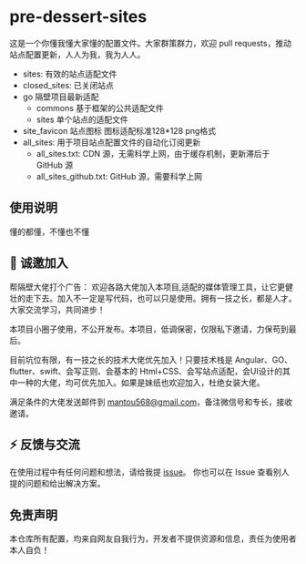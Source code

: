 # pre-dessert-sites

这是一个你懂我懂大家懂的配置文件。大家群策群力，欢迎 pull requests，推动站点配置更新，人人为我，我为人人。

- sites: 有效的站点适配文件
- closed_sites: 已关闭站点
- go 隔壁项目最新适配
  - commons 基于框架的公共适配文件
  - sites 单个站点的适配文件
- site_favicon 站点图标 图标适配标准128*128 png格式
- all_sites: 用于项目站点配置文件的自动化订阅更新
  - all_sites.txt: CDN 源，无需科学上网，由于缓存机制，更新滞后于 GitHub 源
  - all_sites_github.txt: GitHub 源，需要科学上网

## 使用说明

懂的都懂，不懂也不懂

## 🎉 诚邀加入

帮隔壁大佬打个广告：
欢迎各路大佬加入本项目,适配的媒体管理工具，让它更健壮的走下去。加入不一定是写代码，也可以只是使用。拥有一技之长，都是人才。大家交流学习，共同进步！

本项目小圈子使用，不公开发布。本项目，低调保密，仅限私下邀请，力保苟到最后。

目前坑位有限，有一技之长的技术大佬优先加入！只要技术栈是 Angular、GO、flutter、swift、会写正则、会基本的 Html+CSS、会写站点适配，会UI设计的其中一种的大佬，均可优先加入。如果是妹纸也欢迎加入，杜绝女装大佬。

满足条件的大佬发送邮件到 mantou568@gmail.com，备注微信号和专长，接收邀请。

## ⚡ 反馈与交流

在使用过程中有任何问题和想法，请给我提 [issue](https://github.com/mantou568/pre-dessert-sites/issues)。
你也可以在 Issue 查看别人提的问题和给出解决方案。

## 免责声明

本仓库所有配置，均来自网友自我行为，开发者不提供资源和信息，责任为使用者本人自负！

